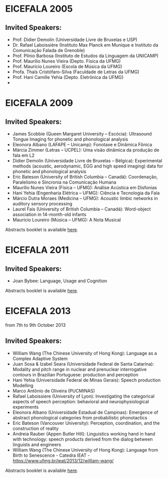 # EICEFALA 2005

## Invited Speakers:
- Prof. Didier Demolin (Universidade Livre de Bruxelas e USP)
- Dr. Rafael Laboissière (Instituto Max Planck em Munique e Instituto da Comunicação Falada de Grenoble)
- Prof. Plínio Barbosa (Instituto de Estudos da Linguagem da UNICAMP)
- Prof. Maurílio Nunes Vieira (Depto. Física da UFMG)
- Prof. Maurício Loureiro (Escola de Música da UFMG)
- Profa. Thaïs Cristófaro-Silva (Faculdade de Letras da UFMG)
- Prof. Hani Camille Yehia (Depto. Eletrônica da UFMG)
- 

# EICEFALA 2009

## Invited Speakers:
- James Scobbie (Queen Margaret University – Escócia): Ultrasound Tongue Imaging for phonetic and phonological analysis
- Eleonora Albano (LAFAPE – Unicamp): Fonotaxe e Dinâmica Fônica
- Márcia Zimmer (Letras – UCPEL): Uma visão dinâmica da produção de fala em L2
- Didier Demolin (Universidade Livre de Bruxelas – Bélgica): Experimental methods (acoustic, aerodynamic, EGG and high speed imaging) data for phonetic and phonological analysis
- Eric Bateson (University of British Columbia – Canadá): Coordenação, Paralelismo e Sincronia na Comunicação Humana
- Maurílio Nunes Vieira (Física – UFMG): Análise Acústica em Disfonias
- Hani Yehia (Engenharia Elétrica – UFMG): Ciência e Tecnologia da Fala
- Márcio Dutra Moraes (Medicina – UFMG): Acoustic limbic networks in auditory sensory processing
- Laurel Fais (University of British Columbia – Canadá): Word-object association in 14-month-old infants
- Maurício Loureiro (Música – UFMG): A Nota Musical

Abstracts booklet is available [here](eicefala2009-abstracts.pdf).

# EICEFALA 2011

## Invited Speakers:
- Joan Bybee: Language, Usage and Cognition

Abstracts booklet is available [here](eicefala2011-abstracts.pdf).


# EICEFALA 2013
from 7th to 9th October 2013

## Invited Speakers:
- William Wang (The Chinese University of Hong Kong): Language as a Complex Adaptive System
- Juan Sosa & Izabel Seara  (Universidade Federal de Santa Catarina): Modality  and  pitch  range  in  nuclear  and  prenuclear interrogative contours in Brazilian Portuguese: production and perception
- Hani Yehia  (Universidade Federal de Minas Gerais): Speech production Modelling
- Marco Antônio de Oliveira (PUCMINAS) 
- Rafael Laboissiere (University of Lyon): Investigating the categorical aspects of speech perception: behavioral and neurophysiological experiments
- Eleonora Albano (Universidade Estadual de Campinas): Emergence of abstract phonological categories from probabilistic phonotactics
- Eric Bateson (Vancouver University): Perception, coordination, and the  construction of reality
- Andreia Rauber (Appen Butler Hill): Linguistics  working  hand  in  hand  with  technology: speech  products  derived  from  the  dialog  between linguists and engineers
- William Wang (The Chinese University of Hong Kong): Language from Birth to Senescence - Catedra IEAT - https://www.ufmg.br/ieat/2013/12/william-wang/


Abstracts booklet is available [here](eicefala2013-abstracts.pdf).
